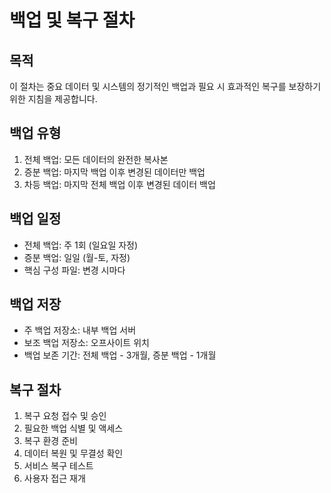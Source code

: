 # 백업 및 복구 절차

## 목적
이 절차는 중요 데이터 및 시스템의 정기적인 백업과 필요 시 효과적인 복구를 보장하기 위한 지침을 제공합니다.

## 백업 유형
1. 전체 백업: 모든 데이터의 완전한 복사본
2. 증분 백업: 마지막 백업 이후 변경된 데이터만 백업
3. 차등 백업: 마지막 전체 백업 이후 변경된 데이터 백업

## 백업 일정
- 전체 백업: 주 1회 (일요일 자정)
- 증분 백업: 일일 (월-토, 자정)
- 핵심 구성 파일: 변경 시마다

## 백업 저장
- 주 백업 저장소: 내부 백업 서버
- 보조 백업 저장소: 오프사이트 위치
- 백업 보존 기간: 전체 백업 - 3개월, 증분 백업 - 1개월

## 복구 절차
1. 복구 요청 접수 및 승인
2. 필요한 백업 식별 및 액세스
3. 복구 환경 준비
4. 데이터 복원 및 무결성 확인
5. 서비스 복구 테스트
6. 사용자 접근 재개